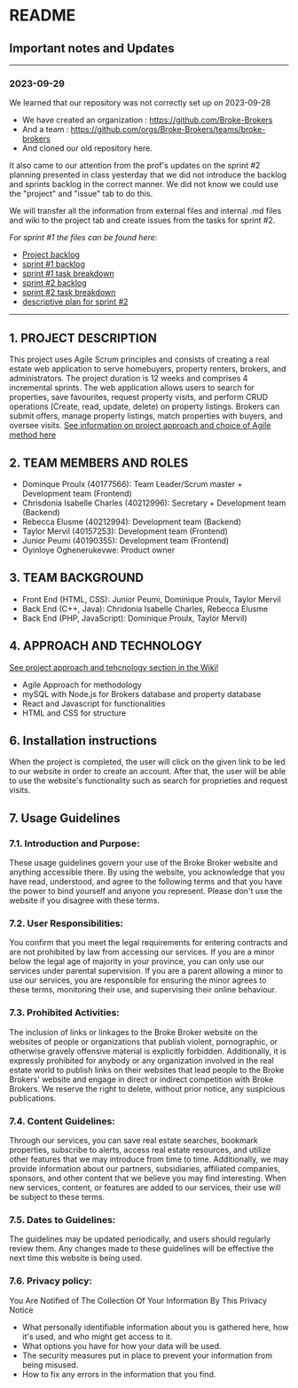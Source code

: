 # README

## Important notes and Updates

***
### 2023-09-29

We learned that our repository was not correctly set up on 2023-09-28
* We have created an organization : https://github.com/Broke-Brokers
* And a team : https://github.com/orgs/Broke-Brokers/teams/broke-brokers
* And cloned our old repository here.

It also came to our attention from the prof's updates on the sprint #2 planning presented in class yesterday that we did not introduce the backlog and sprints backlog in the correct manner. We did not know we could use the "project"  and "issue" tab to do this. 

We will transfer all the information from external files and internal .md files and wiki to the project tab and create issues from the tasks for sprint #2. 

_For sprint #1 the files can be found here_:

* [Project backlog](https://github.com/Broke-Brokers/soen341_fproject2023/wiki/Project-Backlog#broke-brokers-project-backlog)
* [sprint #1 backlog](https://github.com/Broke-Brokers/soen341_fproject2023/wiki/Project-Backlog#sprint-1)
* [sprint #1 task breakdown](https://github.com/Broke-Brokers/soen341_fproject2023/blob/main/Sprint%20%231/Sprint1_TaskBreakdown.md)
* [sprint #2 backlog](https://github.com/Broke-Brokers/soen341_fproject2023/blob/main/Sprint%20%232/Sprint2_Backlog.md)
* [sprint #2 task breakdown](https://github.com/Broke-Brokers/soen341_fproject2023/blob/main/Sprint%20%232/Sprint%202Task_%20Breakdown.xlsx)
* [descriptive plan for sprint #2](https://github.com/Broke-Brokers/soen341_fproject2023/wiki#plan-for-sprint-2)
  
***

## 1. PROJECT DESCRIPTION 
This project uses Agile Scrum principles and consists of creating a real estate web application 
to serve homebuyers, property renters, brokers, and administrators. 
The project duration is 12 weeks and comprises 4 incremental sprints. 
The web application allows users to search for properties, save favourites, 
request property visits, and perform CRUD operations (Create, read, update, delete) on property listings. 
Brokers can submit offers, manage property listings, match properties with buyers, and oversee visits.
[See information on project approach and choice of Agile method here](https://github.com/Broke-Brokers/soen341_fproject2023/wiki#project-approach----agile-scrum-framework)


## 2. TEAM MEMBERS AND ROLES


* Dominque Proulx (40177566): Team Leader/Scrum master + Development team (Frontend)
* Chrisdonia Isabelle Charles (40212996): Secretary + Development team (Backend)
* Rebecca Elusme (40212994): Development team (Backend)
* Taylor Mervil (40157253): Development team (Frontend)
* Junior Peumi (40190355): Development team (Frontend)
* Oyinloye Oghenerukevwe: Product owner


## 3. TEAM BACKGROUND

* Front End (HTML, CSS): Junior Peumi, Dominique Proulx, Taylor Mervil
* Back End (C++, Java): Chridonia Isabelle Charles, Rebecca Elusme
* Back End (PHP, JavaScript): Dominique Proulx, Taylor Mervil)


## 4. APPROACH AND TECHNOLOGY
[See project approach and tehcnology section in the Wiki!](https://github.com/Broke-Brokers/soen341_fproject2023/wiki#project-technologies---technology-stack)
*  Agile Approach for methodology 
*	mySQL with Node.js for Brokers database and property database
*  React and Javascript for functionalities
*  HTML and CSS for structure



## 6. Installation instructions
   When the project is completed, the user will click on the given link to be led to our website in order to create an account.
   After that, the user will be able to use the website's functionality such as search for proprieties and request visits.
   
## 7. 	Usage Guidelines

### 7.1.	Introduction and Purpose:

These usage guidelines govern your use of the Broke Broker website and anything accessible there. By using the website, you acknowledge that you have read, understood, and agree to the following terms and that you have the power to bind yourself and anyone you represent. Please don't use the website if you disagree with these terms.

### 7.2.	User Responsibilities:

You confirm that you meet the legal requirements for entering contracts and are not prohibited by law from accessing our services. If you are a minor below the legal age of majority in your province, you can only use our services under parental supervision. If you are a parent allowing a minor to use our services, you are responsible for ensuring the minor agrees to these terms, monitoring their use, and supervising their online behaviour.

### 7.3.	Prohibited Activities:
The inclusion of links or linkages to the Broke Broker website on the websites of people or organizations that publish violent, pornographic, or otherwise gravely offensive material is explicitly forbidden. Additionally, it is expressly prohibited for anybody or any organization involved in the real estate world to publish links on their websites that lead people to the Broke Brokers' website and engage in direct or indirect competition with Broke Brokers. We reserve the right to delete, without prior notice, any suspicious publications.

### 7.4.	Content Guidelines:

Through our services, you can save real estate searches, bookmark properties, subscribe to alerts, access real estate resources, and utilize other features that we may introduce from time to time. Additionally, we may provide information about our partners, subsidiaries, affiliated companies, sponsors, and other content that we believe you may find interesting. When new services, content, or features are added to our services, their use will be subject to these terms.

### 7.5.	Dates to Guidelines:
The guidelines may be updated periodically, and users should regularly review them.
Any changes made to these guidelines will be effective the next time this website is being used.

### 7.6.	Privacy policy: 

You Are Notified of The Collection Of Your Information By This Privacy Notice
-	What personally identifiable information about you is gathered here, how it's used, and who might get access to it.
-	What options you have for how your data will be used.
-	The security measures put in place to prevent your information from being misused.
-	How to fix any errors in the information that you find.

   	
